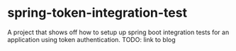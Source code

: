 # spring-token-integration-test
A project that shows off how to setup up spring boot integration tests for an application using token authentication. TODO: link to blog

